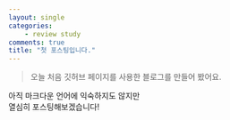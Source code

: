 ```yaml
---
layout: single
categories: 
    - review study
comments: true
title: "첫 포스팅입니다."
---
```


> 오늘 처음 깃허브 페이지를 사용한 블로그를 만들어 봤어요.

아직 마크다운 언어에 익숙하지도 않지만  
열심히 포스팅해보겠습니다!